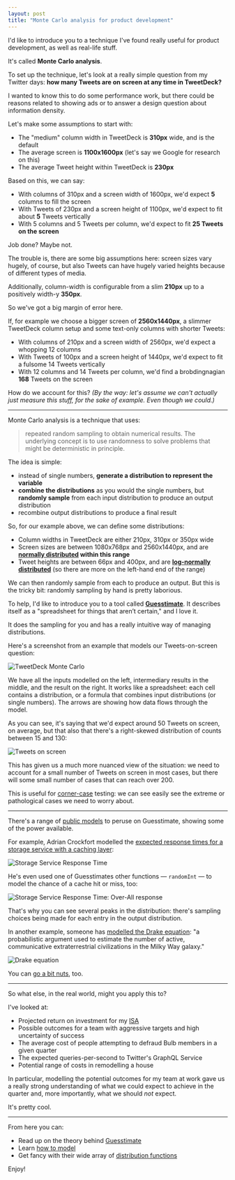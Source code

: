 ```yaml
---
layout: post
title: "Monte Carlo analysis for product development"
---
```


I'd like to introduce you to a technique I've found really useful for product development, as well as real-life stuff.

It's called **Monte Carlo analysis**.

To set up the technique, let's look at a really simple question from my Twitter days: **how many Tweets are on screen at any time in TweetDeck?**

I wanted to know this to do some performance work, but there could be reasons related to showing ads or to answer a design question about information density.

Let's make some assumptions to start with:

- The "medium" column width in TweetDeck is **310px** wide, and is the default
- The average screen is **1100x1600px** (let's say we Google for research on this)
- The average Tweet height within TweetDeck is **230px**

Based on this, we can say:

- With columns of 310px and a screen width of 1600px, we'd expect **5** columns to fill the screen
- With Tweets of 230px and a screen height of 1100px, we'd expect to fit about **5** Tweets vertically
- With 5 columns and 5 Tweets per column, we'd expect to fit **25 Tweets on the screen**

Job done? Maybe not.

The trouble is, there are some big assumptions here: screen sizes vary hugely, of course, but also Tweets can have hugely varied heights because of different types of media.

Additionally, column-width is configurable from a slim **210px** up to a positively width-y **350px**.

So we've got a big margin of error here.

If, for example we choose a bigger screen of **2560x1440px**, a slimmer TweetDeck column setup and some text-only columns with shorter Tweets:

- With columns of 210px and a screen width of 2560px, we'd expect a whopping 12 columns
- With Tweets of 100px and a screen height of 1440px, we'd expect to fit a fulsome 14 Tweets vertically
- With 12 columns and 14 Tweets per column, we'd find a brobdingnagian **168** Tweets on the screen

How do we account for this? _(By the way: let's assume we can't actually just measure this stuff, for the sake of example. Even though we could.)_

---

Monte Carlo analysis is a technique that uses:

> repeated random sampling to obtain numerical results. The underlying concept is to use randomness to solve problems that might be deterministic in principle.

The idea is simple:

- instead of single numbers, **generate a distribution to represent the variable**
- **combine the distributions** as you would the single numbers, but **randomly sample** from each input distribution to produce an output distribution
- recombine output distributions to produce a final result

So, for our example above, we can define some distributions:

- Column widths in TweetDeck are either 210px, 310px or 350px wide
- Screen sizes are between 1080x768px and 2560x1440px, and are **[normally distributed][normal] within this range**
- Tweet heights are between 66px and 400px, and are **[log-normally distributed][lognormal]** (so there are more on the left-hand end of the range)

We can then randomly sample from each to produce an output. But this is the tricky bit: randomly sampling by hand is pretty laborious.

To help, I'd like to introduce you to a tool called **[Guesstimate][guesstimate]**. It describes itself as a "spreadsheet for things that aren’t certain," and I love it.

It does the sampling for you and has a really intuitive way of managing distributions.

Here's a screenshot from an example that models our Tweets-on-screen question:

![TweetDeck Monte Carlo](/images/td-monte-carlo.png)

We have all the inputs modelled on the left, intermediary results in the middle, and the result on the right. It works like a spreadsheet: each cell contains a distribution, or a formula that combines input distributions (or single numbers). The arrows are showing how data flows through the model.

As you can see, it's saying that we'd expect around 50 Tweets on screen, on average, but that also that there's a right-skewed distribution of counts between 15 and 130:

![Tweets on screen](/images/td-tweets-on-screen.png)

This has given us a much more nuanced view of the situation: we need to account for a small number of Tweets on screen in most cases, but there will some small number of cases that can reach over 200.

This is useful for [corner-case][corner] testing: we can see easily see the extreme or pathological cases we need to worry about.

---

There's a range of [public models][public models] to peruse on Guesstimate, showing some of the power available.

For example, Adrian Crockfort modelled the [expected response times for a storage service with a caching layer][storage]:

![Storage Service Response Time](/images/guesstime-service-response-time.png)

He's even used one of Guesstimates other functions — `randomInt` — to model the chance of a cache hit or miss, too:

![Storage Service Response Time: Over-All response](/images/guesstimate-over-all-response.png)

That's why you can see several peaks in the distribution: there's sampling choices being made for each entry in the output distribution.

In another example, someone has [modelled the Drake equation][drake]: "a probabilistic argument used to estimate the number of active, communicative extraterrestrial civilizations in the Milky Way galaxy."

![Drake equation](/images/guesstimate-drake.png)

You can [go a bit nuts][nuts], too.

---

So what else, in the real world, might you apply this to?

I've looked at:

- Projected return on investment for my [ISA][isa]
- Possible outcomes for a team with aggressive targets and high uncertainty of success
- The average cost of people attempting to defraud Bulb members in a given quarter
- The expected queries-per-second to Twitter's GraphQL Service
- Potential range of costs in remodelling a house

In particular, modelling the potential outcomes for my team at work gave us a really strong understanding of what we could expect to achieve in the quarter and, more importantly, what we should _not_ expect.

It's pretty cool.

---

From here you can:

- Read up on the theory behind [Guesstimate](https://docs.getguesstimate.com/theory/)
- Learn [how to model](https://docs.getguesstimate.com/basic_modeling/)
- Get fancy with their wide array of [distribution functions](https://docs.getguesstimate.com/functions/distributions.html)

Enjoy!

[normal]: https://statisticsbyjim.com/basics/normal-distribution/
[lognormal]: https://en.m.wikipedia.org/wiki/Log-normal_distribution
[guesstimate]: https://getguesstimate.com
[corner]: https://en.m.wikipedia.org/wiki/Corner_case
[public models]: https://www.getguesstimate.com/models
[storage]: https://www.getguesstimate.com/models/1307
[drake]: https://www.getguesstimate.com/models/2734
[nuts]: https://www.getguesstimate.com/models/316
[isa]: https://www.gov.uk/individual-savings-accounts

